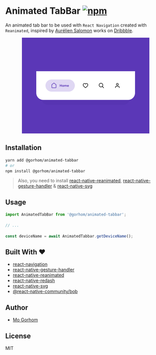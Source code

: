 # Animated TabBar [![npm](https://img.shields.io/npm/v/@gorhom/animated-tabbar)](https://www.npmjs.com/package/@gorhom/animated-tabbar)

An animated tab bar to be used with `React Navigation` created with `Reanimated`, inspired by [Aurélien Salomon](https://dribbble.com/aureliensalomon) works on [Dribbble](https://dribbble.com/shots/5925052-Google-Bottom-Bar-Navigation-Pattern-Mobile-UX-Design).

<p align="center">
<img src="./preview.gif" width="400" height="300">
</p>

## Installation

```sh
yarn add @gorhom/animated-tabbar
# or
npm install @gorhom/animated-tabbar
```

> Also, you need to install [react-native-reanimated](https://github.com/software-mansion/react-native-reanimated), [react-native-gesture-handler](https://github.com/software-mansion/react-native-reanimated) & [react-native-svg](https://github.com/react-native-community/react-native-svg)

## Usage

```ts
import AnimatedTabBar from '@gorhom/animated-tabbar';

// ...

const deviceName = await AnimatedTabbar.getDeviceName();
```

## Built With ❤️

- [react-navigation](https://github.com/react-navigation/react-navigation)
- [react-native-gesture-handler](https://github.com/software-mansion/react-native-reanimated)
- [react-native-reanimated](https://github.com/software-mansion/react-native-reanimated)
- [react-native-redash](https://github.com/wcandillon/react-native-redash)
- [react-native-svg](https://github.com/react-native-community/react-native-svg)
- [@react-native-community/bob](https://github.com/react-native-community/bob)

## Author

- [Mo Gorhom](https://twitter.com/gorhom)

## License

MIT
